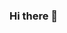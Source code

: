 ### Hi there 👋

<!--
**LuisMartinSchick/LuisMartinSchick** is a ✨ _special_ ✨ repository because its `README.md` (this file) appears on your GitHub profile.



- 🔭 I’m currently working on [SquadJS](https://github.com/Thomas-Smyth/SquadJS), the [Squad Community Ban List](https://github.com/Thomas-Smyth/Squad-Community-Ban-List) and some other small university projects.
- 🌱 I’m currently learning Java, JavaScript and BBJ.
- 👯 I’m looking to collaborate on projects I can learn from.
- 🤔 I’m looking for help with finding new projects.
- 💬 Ask me about how I'm doing!
- 📫 How to reach me: [E-Mail](mailto:luis3720@hotmail.com?subject=[GitHub] Contact)
- 😄 Pronouns: He/Him
- ⚡ Fun fact: Nocellara Olives are the best!
-->
